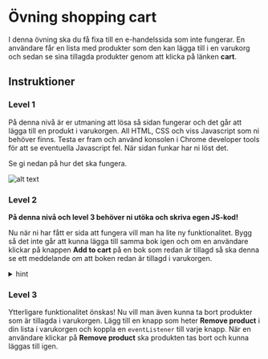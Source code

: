 # Övning shopping cart

I denna övning ska du få fixa till en e-handelssida som inte fungerar. En användare får en lista med produkter som den kan lägga till i en varukorg och sedan se sina tillagda produkter genom att klicka på länken **cart**.

## Instruktioner

### Level 1

På denna nivå är er utmaning att lösa så sidan fungerar och det går att lägga till en produkt i varukorgen.
All HTML, CSS och viss Javascript som ni behöver finns. Testa er fram och använd konsolen i Chrome developer tools för att se eventuella Javascript fel. När sidan funkar har ni löst det.

Se gi nedan på hur det ska fungera.

![alt text](shopping-cart-example.gif)

### Level 2

**På denna nivå och level 3 behöver ni utöka och skriva egen JS-kod!**

Nu när ni har fått er sida att fungera vill man ha lite ny funktionalitet. Bygg så det inte går att kunna lägga till samma bok igen och om en användare klickar på knappen **Add to cart** på en bok som redan är tillagd så ska denna se ett meddelande om att boken redan är tillagd i varukorgen.

<details>
    <summary>hint</summary>
    Använd for-loop för att söka igenom din array efter samma produkt.
</details>

### Level 3

Ytterligare funktionalitet önskas! Nu vill man även kunna ta bort produkter som är tillagda i varukorgen.
Lägg till en knapp som heter **Remove product** i din lista i varukorgen och koppla en `eventListener` till varje knapp. När en användare klickar på **Remove product** ska produkten tas bort och kunna läggas till igen.
